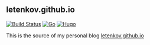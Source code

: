## letenkov.github.io

[![Build Status](https://travis-ci.org/letenkov/letenkov.github.io.svg?branch=master)](https://travis-ci.org/letenkov/letenkov.github.io)
[![Go](https://img.shields.io/badge/go-1.9.2-blue.svg?style=flat)](https://travis-ci.org/letenkov/letenkov.github.io)
[![Hugo](https://img.shields.io/badge/hugo-0.31.1-blue.svg?style=flat)](https://travis-ci.org/letenkov/letenkov.github.io)

This is the source of my personal blog [letenkov.github.io](https://letenkov.github.io)

